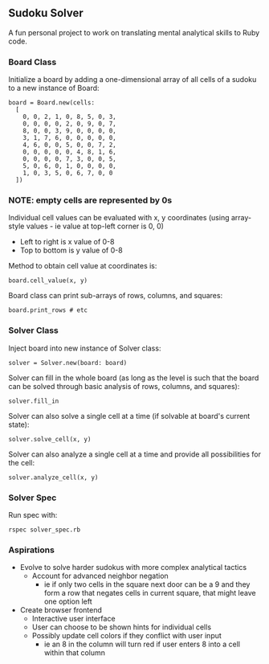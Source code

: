 ## Sudoku Solver
A fun personal project to work on translating mental analytical skills to Ruby code.

### Board Class
Initialize a board by adding a one-dimensional array of all cells of a sudoku to
a new instance of Board:
```
board = Board.new(cells: 
  [
    0, 0, 2, 1, 0, 8, 5, 0, 3,
    0, 0, 0, 0, 2, 0, 9, 0, 7,
    8, 0, 0, 3, 9, 0, 0, 0, 0,
    3, 1, 7, 6, 0, 0, 0, 0, 0,
    4, 6, 0, 0, 5, 0, 0, 7, 2,
    0, 0, 0, 0, 0, 4, 8, 1, 6,
    0, 0, 0, 0, 7, 3, 0, 0, 5,
    5, 0, 6, 0, 1, 0, 0, 0, 0,
    1, 0, 3, 5, 0, 6, 7, 0, 0
  ])
```
### NOTE: empty cells are represented by 0s

Individual cell values can be evaluated with x, y coordinates 
(using array-style values - ie value at top-left corner is 0, 0)
- Left to right is x value of 0-8
- Top to bottom is y value of 0-8

Method to obtain cell value at coordinates is:
```
board.cell_value(x, y)
```


Board class can print sub-arrays of rows, columns, and squares:
```
board.print_rows # etc
```

### Solver Class
Inject board into new instance of Solver class:
```
solver = Solver.new(board: board)
```

Solver can fill in the whole board (as long as the level is such that the board
can be solved through basic analysis of rows, columns, and squares):
```
solver.fill_in
```

Solver can also solve a single cell at a time (if solvable at board's current state):
```
solver.solve_cell(x, y)
```

Solver can also analyze a single cell at a time and provide all possibilities for the cell:
```
solver.analyze_cell(x, y)
```

### Solver Spec
Run spec with:
```
rspec solver_spec.rb
```

### Aspirations
- Evolve to solve harder sudokus with more complex analytical tactics
  - Account for advanced neighbor negation
    - ie if only two cells in the square next door can be a 9 and they form a row
      that negates cells in current square, that might leave one option left
- Create browser frontend
  - Interactive user interface
  - User can choose to be shown hints for individual cells
  - Possibly update cell colors if they conflict with user input
    - ie an 8 in the column will turn red if user enters 8 into a cell within that column